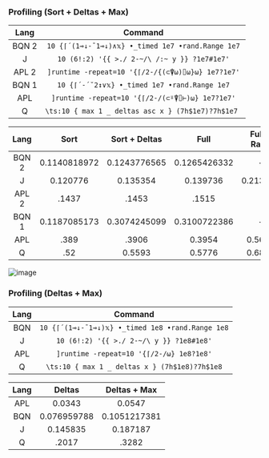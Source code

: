 ### Profiling (Sort + Deltas + Max)

| Lang  |                      Command                       |
| :---: | :------------------------------------------------: |
| BQN 2 | `10 {⌈´(1⊸↓-¯1⊸↓)∧𝕩} •_timed 1e7 •rand.Range 1e7`  |
|   J   |    `10 (6!:2) '{{ >./ 2-~/\ /:~ y }} ?1e7#1e7'`    |
| APL 2 | `]runtime -repeat=10 '{⌈/2-/{(⊂⍒⍵)⌷⍵}⍵} 1e7?1e7'`  |
| BQN 1 |    `10 {⌈´-´˘2↕∨𝕩} •_timed 1e7 •rand.Range 1e7`    |
|  APL  |  `]runtime -repeat=10 '{⌈/2-/(⊂⍤⍒⌷⊢)⍵} 1e7?1e7'`   |
|   Q   | `\ts:10 { max 1 _ deltas asc x } (7h$1e7)?7h$1e7 ` |

| Lang  |     Sort     | Sort + Deltas |     Full     | Full + Rand |
| :---: | :----------: | :-----------: | :----------: | :---------: |
| BQN 2 | 0.1140818972 | 0.1243776565  | 0.1265426332 |      -      |
|   J   |   0.120776   |   0.135354    |   0.139736   |  0.213386   |
| APL 2 |    .1437     |     .1453     |    .1515     |
| BQN 1 | 0.1187085173 | 0.3074245099  | 0.3100722386 |      -      |
|  APL  |     .389     |     .3906     |    0.3954    |   0.5625    |
|   Q   |     .52      |    0.5593     |    0.5776    |   0.6821    |

![image](https://user-images.githubusercontent.com/36027403/222619999-7088af3d-7f54-4861-82e3-86bc401f1c73.png)

### Profiling (Deltas + Max)

| Lang  |                     Command                      |
| :---: | :----------------------------------------------: |
|  BQN  | `10 {⌈´(1⊸↓-¯1⊸↓)𝕩} •_timed 1e8 •rand.Range 1e8` |
|   J   |     `10 (6!:2) '{{ >./ 2-~/\ y }} ?1e8#1e8'`     |
|  APL  |     `]runtime -repeat=10 '{⌈/2-/⍵} 1e8?1e8'`     |
|   Q   |  `\ts:10 { max 1 _ deltas x } (7h$1e8)?7h$1e8`   |

| Lang  |   Deltas    | Deltas + Max |
| :---: | :---------: | :----------: |
|  APL  |   0.0343    |    0.0547    |
|  BQN  | 0.076959788 | 0.1051217381 |
|   J   |  0.145835   |   0.187187   |
|   Q   |    .2017    |    .3282     |
